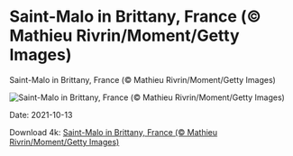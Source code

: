 # Saint-Malo in Brittany, France (© Mathieu Rivrin/Moment/Getty Images)

Saint-Malo in Brittany, France (© Mathieu Rivrin/Moment/Getty Images)

![Saint-Malo in Brittany, France (© Mathieu Rivrin/Moment/Getty Images)](https://bing.com/th?id=OHR.StMalo_EN-US7686440014_UHD.jpg&w=1024&h=576)

Date: 2021-10-13

Download 4k: [Saint-Malo in Brittany, France (© Mathieu Rivrin/Moment/Getty Images)](https://bing.com/th?id=OHR.StMalo_EN-US7686440014_UHD.jpg)

